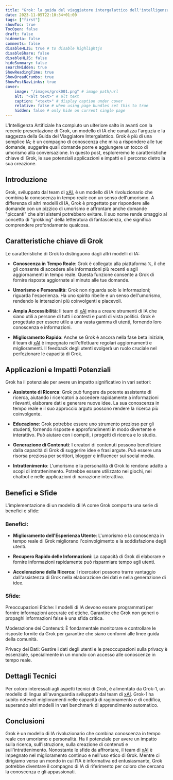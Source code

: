 ```yaml
---
title: "Grok: la guida del viaggiatore intergalattico dell'intelligenza artificiale"
date: 2023-11-05T22:10:34+01:00
tags: ["first"]
showToc: true
TocOpen: false
draft: false
hidemeta: false
comments: false
disableHLJS: true # to disable highlightjs
disableShare: false
disableHLJS: false
hideSummary: false
searchHidden: true
ShowReadingTime: true
ShowBreadCrumbs: true
ShowPostNavLinks: true
cover:
    image: "/images/grok001.png" # image path/url
    alt: "<alt text>" # alt text
    caption: "<text>" # display caption under cover
    relative: false # when using page bundles set this to true
    hidden: false # only hide on current single page
---
```

L'Intelligenza Artificiale ha compiuto un ulteriore salto in avanti con la recente presentazione di Grok, un modello di IA che canalizza l'arguzia e la saggezza della Guida del Viaggiatore Intergalattico. Grok è più di una semplice IA; è un compagno di conoscenza che mira a rispondere alle tue domande, suggerire quali domande porre e aggiungere un tocco di umorismo alla conversazione. In questo post, esploreremo le caratteristiche chiave di Grok, le sue potenziali applicazioni e impatti e il percorso dietro la sua creazione.

## Introduzione

Grok, sviluppato dal team di [xAI](https://x.ai), è un modello di IA rivoluzionario che combina la conoscenza in tempo reale con un senso dell'umorismo. A differenza di altri modelli di IA, Grok è progettato per rispondere alle domande con un pizzico di umorismo e affrontare anche domande "piccanti" che altri sistemi potrebbero evitare. Il suo nome rende omaggio al concetto di "grokking" della letteratura di fantascienza, che significa comprendere profondamente qualcosa.

## Caratteristiche chiave di Grok

Le caratteristiche di Grok lo distinguono dagli altri modelli di IA:

- **Conoscenza in Tempo Reale**: Grok è collegato alla piattaforma 𝕏, il che gli consente di accedere alle informazioni più recenti e agli aggiornamenti in tempo reale. Questa funzione consente a Grok di fornire risposte aggiornate al minuto alle tue domande.

- **Umorismo e Personalità**: Grok non riguarda solo le informazioni; riguarda l'esperienza. Ha uno spirito ribelle e un senso dell'umorismo, rendendo le interazioni più coinvolgenti e piacevoli.

- **Ampia Accessibilità**: Il team di [xAI](https://x.ai) mira a creare strumenti di IA che siano utili a persone di tutti i contesti e punti di vista politici. Grok è progettato per essere utile a una vasta gamma di utenti, fornendo loro conoscenza e informazioni.

- **Miglioramento Rapido**: Anche se Grok è ancora nella fase beta iniziale, il team di [xAI](https://x.ai) è impegnato nell'effettuare regolari aggiornamenti e miglioramenti. Il feedback degli utenti svolgerà un ruolo cruciale nel perfezionare le capacità di Grok.

## Applicazioni e Impatti Potenziali

Grok ha il potenziale per avere un impatto significativo in vari settori:

- **Assistente di Ricerca**: Grok può fungere da potente assistente di ricerca, aiutando i ricercatori a accedere rapidamente a informazioni rilevanti, elaborare dati e generare nuove idee. La sua conoscenza in tempo reale e il suo approccio arguto possono rendere la ricerca più coinvolgente.

- **Educazione**: Grok potrebbe essere uno strumento prezioso per gli studenti, fornendo risposte e approfondimenti in modo divertente e interattivo. Può aiutare con i compiti, i progetti di ricerca e lo studio.

- **Generazione di Contenuti**: I creatori di contenuti possono beneficiare dalla capacità di Grok di suggerire idee e frasi argute. Può essere una risorsa preziosa per scrittori, blogger e influencer sui social media.

- **Intrattenimento**: L'umorismo e la personalità di Grok lo rendono adatto a scopi di intrattenimento. Potrebbe essere utilizzato nei giochi, nei chatbot e nelle applicazioni di narrazione interattiva.

## Benefici e Sfide

L'implementazione di un modello di IA come Grok comporta una serie di benefici e sfide:

### Benefici:

- **Miglioramento dell'Esperienza Utente**: L'umorismo e la conoscenza in tempo reale di Grok migliorano l'coinvolgimento e la soddisfazione degli utenti.

- **Recupero Rapido delle Informazioni**: La capacità di Grok di elaborare e fornire informazioni rapidamente può risparmiare tempo agli utenti.

- **Accelerazione della Ricerca**: I ricercatori possono trarre vantaggio dall'assistenza di Grok nella elaborazione dei dati e nella generazione di idee.

### Sfide:

Preoccupazioni Etiche: I modelli di IA devono essere programmati per fornire informazioni accurate ed etiche. Garantire che Grok non generi o propaghi informazioni false è una sfida critica.

Moderazione dei Contenuti: È fondamentale monitorare e controllare le risposte fornite da Grok per garantire che siano conformi alle linee guida della comunità.

Privacy dei Dati: Gestire i dati degli utenti e le preoccupazioni sulla privacy è essenziale, specialmente in un mondo con accesso alle conoscenze in tempo reale.

## Dettagli Tecnici

Per coloro interessati agli aspetti tecnici di Grok, è alimentato da Grok-1, un modello di lingua all'avanguardia sviluppato dal team di [xAI](https://x.ai). Grok-1 ha subito notevoli miglioramenti nelle capacità di ragionamento e di codifica, superando altri modelli in vari benchmark di apprendimento automatico.

## Conclusioni

Grok è un modello di IA rivoluzionario che combina conoscenza in tempo reale con umorismo e personalità. Ha il potenziale per avere un impatto sulla ricerca, sull'istruzione, sulla creazione di contenuti e sull'intrattenimento. Nonostante le sfide da affrontare, il team di [xAI](https://x.ai) è impegnato nel miglioramento continuo e nell'uso etico di Grok. Mentre ci dirigiamo verso un mondo in cui l'IA è informativa ed entusiasmante, Grok potrebbe diventare il compagno di IA di riferimento per coloro che cercano la conoscenza e gli appassionati.